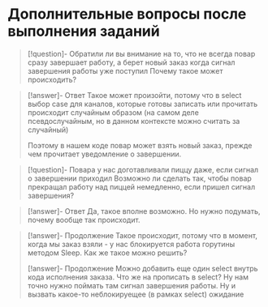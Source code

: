 # Дополнительные вопросы после выполнения заданий

> [!question]- Обратили ли вы внимание на то, что не всегда повар сразу завершает работу, а берет новый заказ когда сигнал завершения работы уже поступил
Почему такое может происходить?

> [!answer]- Ответ
> Такое может произойти, потому что в select выбор case для каналов, которые готовы записать или прочитать
> происходит случайным образом (на самом деле псевдослучайным, но в данном контексте можно считать за случайный)
> 
> Поэтому в нашем коде повар может взять новый заказ, прежде чем прочитает уведомление о завершении.

> [!question]- Повара у нас доготавливали пиццу даже, если сигнал о завершении приходил
Возможно ли сделать так, чтобы повар прекращал работу над пиццей немедленно,
если пришел сигнал завершения?

> [!answer]- Ответ
> Да, такое вполне возможно. Но нужно подумать, почему вообще так происходит.


> [!answer]- Продолжение
> Такое происходит, потому что в момент, когда мы заказ взяли - у нас блокируется работа горутины
> методом Sleep.
> Как же такое можно решить?
> 
> [!answer]- Продолжение
> Можно добавить еще один select внутрь кода исполнения заказа.
> Что же на прописать в select?
> Ну нам точно нужно поймать там сигнал завершения работы.
> Ну и вызвать какое-то неблокируещее (в рамках select) ожидание
